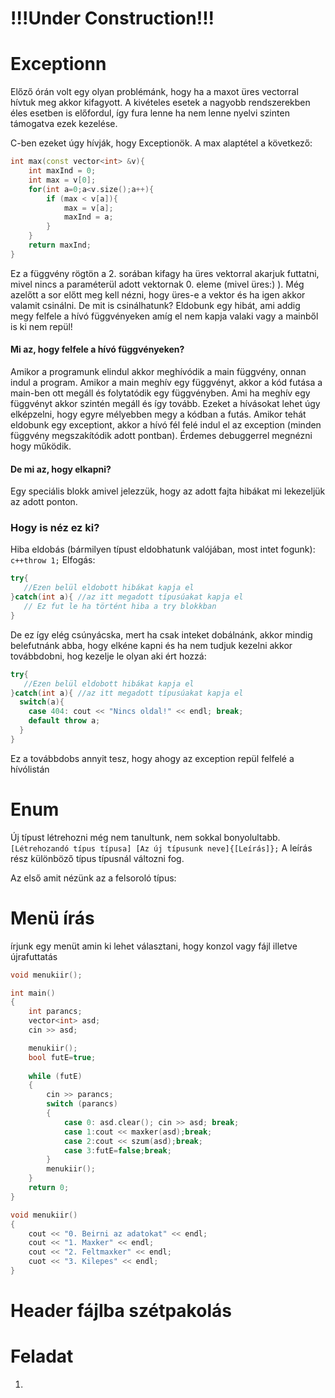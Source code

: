 # !!!Under Construction!!!


# Exceptionn

Előző órán volt egy olyan problémánk, hogy ha a maxot üres vectorral hívtuk meg akkor kifagyott. A kivételes esetek a nagyobb rendszerekben éles esetben is előfordul, így fura lenne ha nem lenne nyelvi szinten támogatva ezek kezelése.

C-ben ezeket úgy hívják, hogy Exceptionök. A max alaptétel a következő:
```c++
int max(const vector<int> &v){
    int maxInd = 0;
    int max = v[0];
    for(int a=0;a<v.size();a++){
        if (max < v[a]){
            max = v[a];
            maxInd = a;
        }
    }
    return maxInd;
}
```
Ez a függvény rögtön a 2. sorában kifagy ha üres vektorral akarjuk futtatni, mivel nincs a paraméterül adott vektornak 0. eleme (mivel üres:) ). Még azelőtt a sor előtt meg kell nézni, hogy üres-e a vektor és ha igen akkor valamit csinálni.
De mit is csinálhatunk? Eldobunk egy hibát, ami addig megy felfele a hívó függvényeken amíg el nem kapja valaki vagy a mainből is ki nem repül!

#### Mi az, hogy felfele a hívó függvényeken?
Amikor a programunk elindul akkor meghívódik a main függvény, onnan indul a program. Amikor a main meghív egy függvényt, akkor a kód futása a main-ben ott megáll és folytatódik egy függvényben. Ami ha meghív egy függvényt akkor szintén megáll és így tovább. Ezeket a hívásokat lehet úgy elképzelni, hogy egyre mélyebben megy a kódban a futás. Amikor tehát eldobunk egy exceptiont, akkor a hívó fél felé indul el az exception (minden függvény megszakítódik adott pontban). Érdemes debuggerrel megnézni hogy működik.

#### De mi az, hogy elkapni?

Egy speciális blokk amivel jelezzük, hogy az adott fajta hibákat mi lekezeljük az adott ponton.

### Hogy is néz ez ki?

Hiba eldobás (bármilyen típust eldobhatunk valójában, most intet fogunk):
```c++throw 1;``` 
Elfogás:
```c++
try{
   //Ezen belül eldobott hibákat kapja el
}catch(int a){ //az itt megadott típusúakat kapja el
   // Ez fut le ha történt hiba a try blokkban
}
```

De ez így elég csúnyácska, mert ha csak inteket dobálnánk, akkor mindig belefutnánk abba, hogy elkéne kapni és ha nem tudjuk kezelni akkor továbbdobni, hog kezelje le olyan aki ért hozzá:
```c++
try{
   //Ezen belül eldobott hibákat kapja el
}catch(int a){ //az itt megadott típusúakat kapja el
  switch(a){
    case 404: cout << "Nincs oldal!" << endl; break;
    default throw a;
  }
}
```
Ez a továbbdobs annyit tesz, hogy ahogy az exception repül felfelé a hívólistán


# Enum

Új típust létrehozni még nem tanultunk, nem sokkal bonyolultabb. 
```[Létrehozandó típus típusa] [Az új típusunk neve]{[Leírás]};```
A leírás rész különböző típus típusnál változni fog.

Az első amit nézünk az a felsoroló típus:

# Menü írás

írjunk egy menüt amin ki lehet választani, hogy konzol vagy fájl illetve újrafuttatás

```c++
void menukiir();

int main()
{
    int parancs;
    vector<int> asd;
    cin >> asd;

    menukiir();
    bool futE=true;
    
    while (futE)
    {
    	cin >> parancs;
        switch (parancs)
        {
            case 0: asd.clear(); cin >> asd; break;
            case 1:cout << maxker(asd);break;
            case 2:cout << szum(asd);break;
            case 3:futE=false;break;
        }
	    menukiir();	
    }
    return 0;
}

void menukiir()
{
    cout << "0. Beirni az adatokat" << endl;
    cout << "1. Maxker" << endl;
    cout << "2. Feltmaxker" << endl;
    cuot << "3. Kilepes" << endl;
}

```

# Header fájlba szétpakolás


# Feladat
1. 
